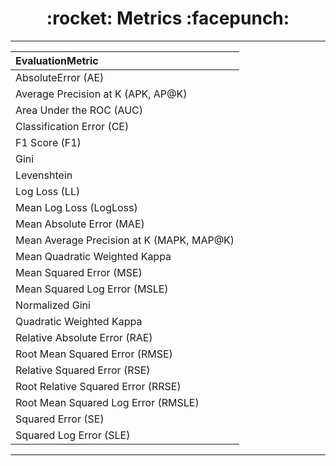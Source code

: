 <h1 align = "center">:rocket: Metrics :facepunch:</h1>

------------------

|EvaluationMetric|
|:--|
|AbsoluteError (AE)
|Average Precision at K (APK, AP@K)	 
|Area Under the ROC (AUC)
|Classification Error (CE) 
|F1 Score (F1)
|Gini
|Levenshtein
|Log Loss (LL)
|Mean Log Loss (LogLoss)
|Mean Absolute Error (MAE)
|Mean Average Precision at K (MAPK, MAP@K)
|Mean Quadratic Weighted Kappa
|Mean Squared Error (MSE)
|Mean Squared Log Error (MSLE)
|Normalized Gini
|Quadratic Weighted Kappa
|Relative Absolute Error (RAE)
|Root Mean Squared Error (RMSE)
|Relative Squared Error (RSE)
|Root Relative Squared Error (RRSE)
|Root Mean Squared Log Error (RMSLE)
|Squared Error (SE)
|Squared Log Error (SLE)

---

  

